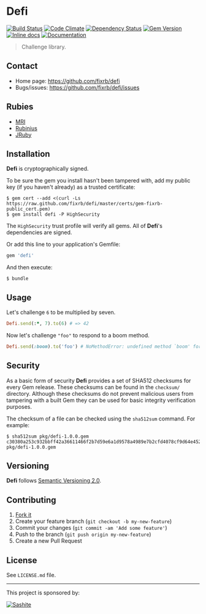 # Defi

[![Build Status](https://travis-ci.org/fixrb/defi.svg?branch=master)][travis]
[![Code Climate](https://codeclimate.com/github/fixrb/defi/badges/gpa.svg)][codeclimate]
[![Dependency Status](https://gemnasium.com/fixrb/defi.svg)][gemnasium]
[![Gem Version](https://badge.fury.io/rb/defi.svg)][gem]
[![Inline docs](http://inch-ci.org/github/fixrb/defi.svg?branch=master)][inchpages]
[![Documentation](http://img.shields.io/:yard-docs-38c800.svg)][rubydoc]

> Challenge library.

## Contact

* Home page: https://github.com/fixrb/defi
* Bugs/issues: https://github.com/fixrb/defi/issues

## Rubies

* [MRI](https://www.ruby-lang.org/)
* [Rubinius](http://rubini.us/)
* [JRuby](http://jruby.org/)

## Installation

__Defi__ is cryptographically signed.

To be sure the gem you install hasn't been tampered with, add my public key (if you haven't already) as a trusted certificate:

    $ gem cert --add <(curl -Ls https://raw.github.com/fixrb/defi/master/certs/gem-fixrb-public_cert.pem)
    $ gem install defi -P HighSecurity

The `HighSecurity` trust profile will verify all gems.  All of __Defi__'s dependencies are signed.

Or add this line to your application's Gemfile:

```ruby
gem 'defi'
```

And then execute:

    $ bundle

## Usage

Let's challenge `6` to be multiplied by seven.

```ruby
Defi.send(:*, 7).to(6) # => 42
```

Now let's challenge `"foo"` to respond to a boom method.

```ruby
Defi.send(:boom).to('foo') # NoMethodError: undefined method `boom' for "foo":String
```

## Security

As a basic form of security __Defi__ provides a set of SHA512 checksums for
every Gem release.  These checksums can be found in the `checksum/` directory.
Although these checksums do not prevent malicious users from tampering with a
built Gem they can be used for basic integrity verification purposes.

The checksum of a file can be checked using the `sha512sum` command.  For
example:

    $ sha512sum pkg/defi-1.0.0.gem
    c30380a253c932bbff42a36611466f2b7d59e6a1d9578a4989e7b2cfd4078cf9d64e452b0eaa055c5ab88be4816d3f366d7aa705d29bb54e2db9f75d21f36cf7  pkg/defi-1.0.0.gem

## Versioning

__Defi__ follows [Semantic Versioning 2.0](http://semver.org/).

## Contributing

1. [Fork it](https://github.com/fixrb/defi/fork)
2. Create your feature branch (`git checkout -b my-new-feature`)
3. Commit your changes (`git commit -am 'Add some feature'`)
4. Push to the branch (`git push origin my-new-feature`)
5. Create a new Pull Request

## License

See `LICENSE.md` file.

[gem]: https://rubygems.org/gems/defi
[travis]: https://travis-ci.org/fixrb/defi
[codeclimate]: https://codeclimate.com/github/fixrb/defi
[gemnasium]: https://gemnasium.com/fixrb/defi
[inchpages]: http://inch-ci.org/github/fixrb/defi
[rubydoc]: http://rubydoc.info/gems/defi/frames

***

This project is sponsored by:

[![Sashite](http://www.sashite.com/assets/img/sashite.png)](http://www.sashite.com/)
